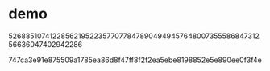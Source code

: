 # demo
52688510741228562195223577077847890494945764800735558684731256636047402942286

747ca3e91e875509a1785ea86d8f47ff8f2f2ea5ebe8198852e5e890ee0f3f4e
